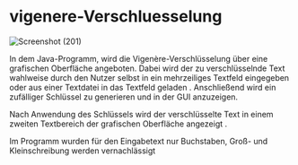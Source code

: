 # vigenere-Verschluesselung

![Screenshot (201)](https://user-images.githubusercontent.com/64756855/210444521-c3f50d02-3f1e-4208-b8b2-b646cbd296e2.png)


In dem  Java-Programm, wird die Vigenère-Verschlüsselung über eine grafischen Oberfläche
angeboten. Dabei wird der zu verschlüsselnde Text wahlweise durch den Nutzer selbst in ein mehrzeiliges
Textfeld eingegeben oder aus einer Textdatei in das Textfeld geladen . Anschließend wird ein
zufälliger Schlüssel zu generieren und in der GUI anzuzeigen.


Nach Anwendung des Schlüssels wird der verschlüsselte Text in einem zweiten Textbereich der grafischen
Oberfläche angezeigt .


Im Programm wurden für den Eingabetext nur Buchstaben, Groß- und Kleinschreibung werden vernachlässigt
